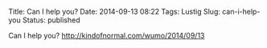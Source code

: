 Title: Can I help you?
Date: 2014-09-13 08:22
Tags: Lustig
Slug: can-i-help-you
Status: published

Can I help you? <http://kindofnormal.com/wumo/2014/09/13>

